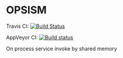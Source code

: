# OPSISM
Travis CI: [![Build Status](https://travis-ci.com/CHChang810716/opsism.svg?branch=master)](https://travis-ci.org/CHChang810716/opsism)

AppVeyor CI: [![Build status](https://ci.appveyor.com/api/projects/status/0afgd54ycditvhkd?svg=true)](https://ci.appveyor.com/project/CHChang810716/opsism)

On process service invoke by shared memory
